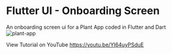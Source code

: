 # Flutter UI - Onboarding Screen

An onboarding screen ui for a Plant App coded in Flutter and Dart
![plant-app](https://user-images.githubusercontent.com/102694446/173368186-5ac0d80f-d6f6-4594-98b3-838d95b0b8f8.png)

View Tutorial on YouTube
https://youtu.be/YI64uyPSduE
